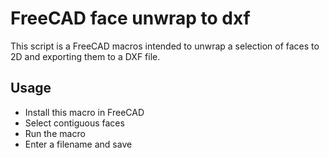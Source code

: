 # FreeCAD face unwrap to dxf

This script is a FreeCAD macros intended to unwrap a selection of faces to 2D and exporting them to a DXF file.

## Usage

* Install this macro in FreeCAD
* Select contiguous faces
* Run the macro
* Enter a filename and save
